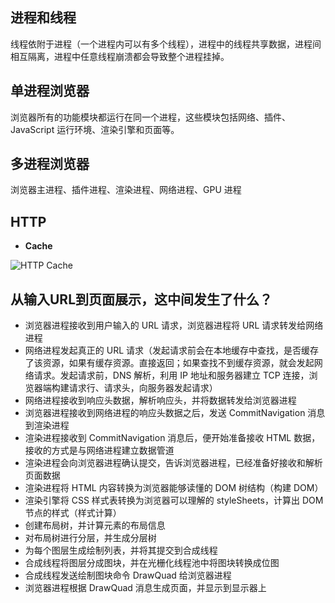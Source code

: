 ## 进程和线程

线程依附于进程（一个进程内可以有多个线程），进程中的线程共享数据，进程间相互隔离，进程中任意线程崩溃都会导致整个进程挂掉。

## 单进程浏览器

浏览器所有的功能模块都运行在同一个进程，这些模块包括网络、插件、JavaScript 运行环境、渲染引擎和页面等。

## 多进程浏览器

浏览器主进程、插件进程、渲染进程、网络进程、GPU 进程



## HTTP

* **Cache**

![HTTP Cache](https://raw.githubusercontent.com/directorcn/links/master/relearning-fe/browser/HTTPStaleness.png)

## 从输入URL到页面展示，这中间发生了什么？

* 浏览器进程接收到用户输入的 URL 请求，浏览器进程将 URL 请求转发给网络进程
* 网络进程发起真正的 URL 请求（发起请求前会在本地缓存中查找，是否缓存了该资源，如果有缓存资源。直接返回；如果查找不到缓存资源，就会发起网络请求。发起请求前，DNS 解析，利用 IP 地址和服务器建立 TCP 连接，浏览器端构建请求行、请求头，向服务器发起请求）
* 网络进程接收到响应头数据，解析响应头，并将数据转发给浏览器进程
* 浏览器进程接收到网络进程的响应头数据之后，发送 CommitNavigation 消息到渲染进程
* 渲染进程接收到 CommitNavigation 消息后，便开始准备接收 HTML 数据，接收的方式是与网络进程建立数据管道
* 渲染进程会向浏览器进程确认提交，告诉浏览器进程，已经准备好接收和解析页面数据
* 渲染进程将 HTML 内容转换为浏览器能够读懂的 DOM 树结构（构建 DOM）
* 渲染引擎将 CSS 样式表转换为浏览器可以理解的 styleSheets，计算出 DOM 节点的样式（样式计算）
* 创建布局树，并计算元素的布局信息
* 对布局树进行分层，并生成分层树
* 为每个图层生成绘制列表，并将其提交到合成线程
* 合成线程将图层分成图块，并在光栅化线程池中将图块转换成位图
* 合成线程发送绘制图块命令 DrawQuad 给浏览器进程
* 浏览器进程根据 DrawQuad 消息生成页面，并显示到显示器上









